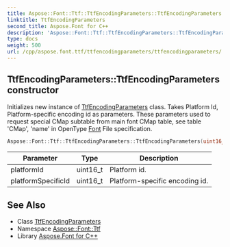 ```yaml
---
title: Aspose::Font::Ttf::TtfEncodingParameters::TtfEncodingParameters constructor
linktitle: TtfEncodingParameters
second_title: Aspose.Font for C++
description: 'Aspose::Font::Ttf::TtfEncodingParameters::TtfEncodingParameters constructor. Initializes new instance of TtfEncodingParameters class. Takes Platform Id, Platform-specific encoding id as parameters. These parameters used to request special CMap subtable from main font CMap table, see table ''CMap'', ''name'' in OpenType Font File specification in C++.'
type: docs
weight: 500
url: /cpp/aspose.font.ttf/ttfencodingparameters/ttfencodingparameters/
---
```

## TtfEncodingParameters::TtfEncodingParameters constructor


Initializes new instance of [TtfEncodingParameters](../) class. Takes Platform Id, Platform-specific encoding id as parameters. These parameters used to request special CMap subtable from main font CMap table, see table 'CMap', 'name' in OpenType [Font](../../../aspose.font/font/) File specification.

```cpp
Aspose::Font::Ttf::TtfEncodingParameters::TtfEncodingParameters(uint16_t platformId, uint16_t platformSpecificId)
```


| Parameter | Type | Description |
| --- | --- | --- |
| platformId | uint16_t | Platform id. |
| platformSpecificId | uint16_t | Platform-specific encoding id. |

## See Also

* Class [TtfEncodingParameters](../)
* Namespace [Aspose::Font::Ttf](../../)
* Library [Aspose.Font for C++](../../../)
